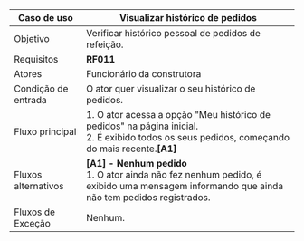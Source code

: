 | Caso de uso         | Visualizar histórico de pedidos                                                                                                                                                                                                                                                                                                                                                                                                                                                                                                                                                                                   |
| ------------------- | ------------------------------------------------------------------------------------------------------------------------------------------------------------------------------------------------------------------------------------------------------------------------------------------------------------------------------------------------------------------------------------------------------------------------------------------------------------------------------------------------------------------------------------------------------------------------------------------------- |
| Objetivo            | Verificar histórico pessoal de pedidos de refeição.                                                                                                                                                                                                                                                                                                                                                                                                                                                                                                                                                             |
| Requisitos          | **RF011**                                                                                                                                                                                                                                                                                                                                                                                                                                                                                                                                                                             |
| Atores              | Funcionário da construtora                                                                                                                                                                                                                                                                                                                                                                                                                                                                                                                                                                        |
| Condição de entrada | O ator quer visualizar o seu histórico de pedidos.                                                                                                                                                                                                                                                                                                                                                                                                                                                                                                                                               |
| Fluxo principal     | 1. O ator acessa a opção "Meu histórico de pedidos" na página inicial. <br> 2. É exibido todos os seus pedidos, começando do mais recente.**[A1]** <br> 
| Fluxos alternativos | **[A1] - Nenhum pedido** <br> 1. O ator ainda não fez nenhum pedido, é exibido uma mensagem informando que ainda não tem pedidos registrados.                                                                                                                                                                                                                                                                                                                                     |
| Fluxos de Exceção   | Nenhum.                                                                                                                                                                                                                                                                                                                           |
